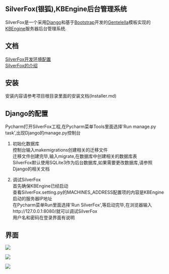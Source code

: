 ## SilverFox(银狐),KBEngine后台管理系统 ##
SilverFox是一个采用[Django](https://www.djangoproject.com/)和基于[Bootstrap](http://v3.bootcss.com/)开发的[Gentelella](https://github.com/puikinsh/gentelella)模板实现的[KBEngine](http://kbengine.org/cn/)服务器后台管理系统.

## 文档
[SilverFox开发环境配置](https://my.oschina.net/jacky0525/blog/1794792)  
[SilverFox的介绍](https://my.oschina.net/jacky0525/blog/1794793)

## 安装 ##
安装内容请参考项目根目录里面的安装文档(Installer.md)

## Django的配置 ##
Pycharm打开SilverFox工程,在Pycharm菜单Tools里面选择'Run manage.py task',出现Django的manage.py控制台  


1. 初始化数据库   
控制台输入makemigrations创建相关的迁移文件   
迁移文件创建完毕,输入migrate,在数据库中创建相关的数据库表  
SilverFox默认使用SQLite3作为后台数据库,如果需要更改数据库,请参照Django的相关文档

2. 调试SilverFox   
首先确保KBEngine已经启动  
查看SilverFox.setting.py的MACHINES_ADDRESS配置项的内容是KBEngine启动的服务器IP地址   
在Pycharm菜单Run里面选择'Run SilverFox',等启动完毕,在浏览器输入http://127.0.0.1:8080/就可以调试SilverFox   
用户名和密码在登录界面有说明

## 界面

![](https://i.imgur.com/bUah7Rq.png)

![](https://i.imgur.com/pQGGAT2.png)

![](https://i.imgur.com/e6dciUs.png)